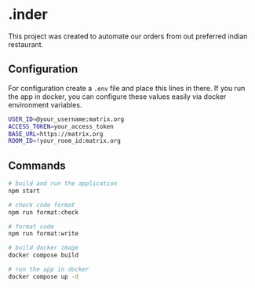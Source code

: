 # .inder

This project was created to automate our orders from out preferred indian restaurant.

## Configuration

For configuration create a `.env` file and place this lines in there. If you run the app in docker, you can configure these values easily via docker environment variables.

```bash
USER_ID=@your_username:matrix.org
ACCESS_TOKEN=your_access_token
BASE_URL=https://matrix.org
ROOM_ID=!your_room_id:matrix.org
```

## Commands

```bash
# build and run the application
npm start

# check code format
npm run format:check

# format code
npm run format:write

# build docker image
docker compose build

# run the app in docker
docker compose up -d
```

